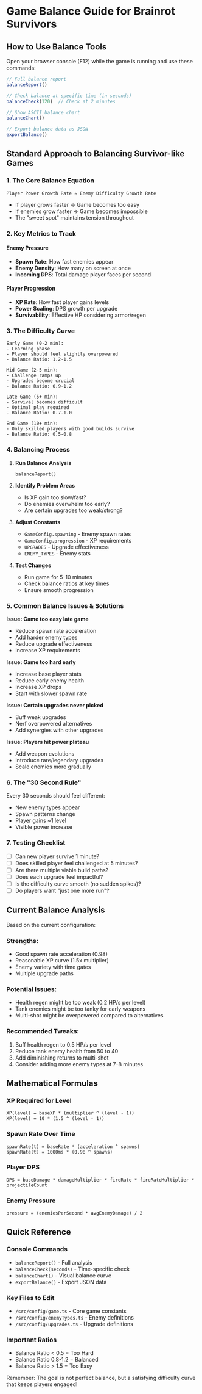 # Game Balance Guide for Brainrot Survivors

## How to Use Balance Tools

Open your browser console (F12) while the game is running and use these commands:

```javascript
// Full balance report
balanceReport()

// Check balance at specific time (in seconds)
balanceCheck(120)  // Check at 2 minutes

// Show ASCII balance chart
balanceChart()

// Export balance data as JSON
exportBalance()
```

## Standard Approach to Balancing Survivor-like Games

### 1. **The Core Balance Equation**

```
Player Power Growth Rate ≈ Enemy Difficulty Growth Rate
```

- If player grows faster → Game becomes too easy
- If enemies grow faster → Game becomes impossible
- The "sweet spot" maintains tension throughout

### 2. **Key Metrics to Track**

#### Enemy Pressure
- **Spawn Rate**: How fast enemies appear
- **Enemy Density**: How many on screen at once
- **Incoming DPS**: Total damage player faces per second

#### Player Progression
- **XP Rate**: How fast player gains levels
- **Power Scaling**: DPS growth per upgrade
- **Survivability**: Effective HP considering armor/regen

### 3. **The Difficulty Curve**

```
Early Game (0-2 min):
- Learning phase
- Player should feel slightly overpowered
- Balance Ratio: 1.2-1.5

Mid Game (2-5 min):
- Challenge ramps up
- Upgrades become crucial
- Balance Ratio: 0.9-1.2

Late Game (5+ min):
- Survival becomes difficult
- Optimal play required
- Balance Ratio: 0.7-1.0

End Game (10+ min):
- Only skilled players with good builds survive
- Balance Ratio: 0.5-0.8
```

### 4. **Balancing Process**

1. **Run Balance Analysis**
   ```
   balanceReport()
   ```

2. **Identify Problem Areas**
   - Is XP gain too slow/fast?
   - Do enemies overwhelm too early?
   - Are certain upgrades too weak/strong?

3. **Adjust Constants**
   - `GameConfig.spawning` - Enemy spawn rates
   - `GameConfig.progression` - XP requirements
   - `UPGRADES` - Upgrade effectiveness
   - `ENEMY_TYPES` - Enemy stats

4. **Test Changes**
   - Run game for 5-10 minutes
   - Check balance ratios at key times
   - Ensure smooth progression

### 5. **Common Balance Issues & Solutions**

**Issue: Game too easy late game**
- Reduce spawn rate acceleration
- Add harder enemy types
- Reduce upgrade effectiveness
- Increase XP requirements

**Issue: Game too hard early**
- Increase base player stats
- Reduce early enemy health
- Increase XP drops
- Start with slower spawn rate

**Issue: Certain upgrades never picked**
- Buff weak upgrades
- Nerf overpowered alternatives
- Add synergies with other upgrades

**Issue: Players hit power plateau**
- Add weapon evolutions
- Introduce rare/legendary upgrades
- Scale enemies more gradually

### 6. **The "30 Second Rule"**

Every 30 seconds should feel different:
- New enemy types appear
- Spawn patterns change
- Player gains ~1 level
- Visible power increase

### 7. **Testing Checklist**

- [ ] Can new player survive 1 minute?
- [ ] Does skilled player feel challenged at 5 minutes?
- [ ] Are there multiple viable build paths?
- [ ] Does each upgrade feel impactful?
- [ ] Is the difficulty curve smooth (no sudden spikes)?
- [ ] Do players want "just one more run"?

## Current Balance Analysis

Based on the current configuration:

### Strengths:
- Good spawn rate acceleration (0.98)
- Reasonable XP curve (1.5x multiplier)
- Enemy variety with time gates
- Multiple upgrade paths

### Potential Issues:
- Health regen might be too weak (0.2 HP/s per level)
- Tank enemies might be too tanky for early weapons
- Multi-shot might be overpowered compared to alternatives

### Recommended Tweaks:
1. Buff health regen to 0.5 HP/s per level
2. Reduce tank enemy health from 50 to 40
3. Add diminishing returns to multi-shot
4. Consider adding more enemy types at 7-8 minutes

## Mathematical Formulas

### XP Required for Level
```
XP(level) = baseXP * (multiplier ^ (level - 1))
XP(level) = 10 * (1.5 ^ (level - 1))
```

### Spawn Rate Over Time
```
spawnRate(t) = baseRate * (acceleration ^ spawns)
spawnRate(t) = 1000ms * (0.98 ^ spawns)
```

### Player DPS
```
DPS = baseDamage * damageMultiplier * fireRate * fireRateMultiplier * projectileCount
```

### Enemy Pressure
```
pressure = (enemiesPerSecond * avgEnemyDamage) / 2
```

## Quick Reference

### Console Commands
- `balanceReport()` - Full analysis
- `balanceCheck(seconds)` - Time-specific check
- `balanceChart()` - Visual balance curve
- `exportBalance()` - Export JSON data

### Key Files to Edit
- `/src/config/game.ts` - Core game constants
- `/src/config/enemyTypes.ts` - Enemy definitions
- `/src/config/upgrades.ts` - Upgrade definitions

### Important Ratios
- Balance Ratio < 0.5 = Too Hard
- Balance Ratio 0.8-1.2 = Balanced
- Balance Ratio > 1.5 = Too Easy

Remember: The goal is not perfect balance, but a satisfying difficulty curve that keeps players engaged!